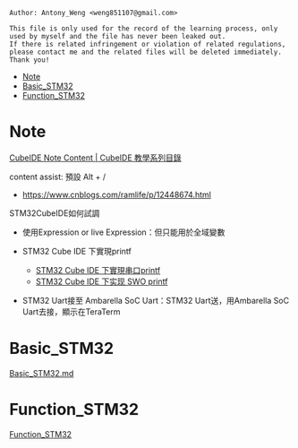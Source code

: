 ```
Author: Antony_Weng <weng851107@gmail.com>

This file is only used for the record of the learning process, only used by myself and the file has never been leaked out.
If there is related infringement or violation of related regulations, please contact me and the related files will be deleted immediately. Thank you!
```

- [Note](#0)
- [Basic_STM32](#1)
- [Function_STM32](#2)




<h1 id="0">Note</h1>

[CubeIDE Note Content | CubeIDE 教學系列目錄](https://medium.com/stm32cubeide/cubeide-note-context-cubeide-%E6%95%99%E5%AD%B8%E7%B3%BB%E5%88%97%E7%9B%AE%E9%8C%84-4879670ddf4f)

content assist: 預設 Alt + /

- https://www.cnblogs.com/ramlife/p/12448674.html

STM32CubeIDE如何試調

- 使用Expression or live Expression：但只能用於全域變數

- STM32 Cube IDE 下實現printf
    - [STM32 Cube IDE 下實現串口printf](http://ibotx.com/?p=198)
    - [STM32 Cube IDE 下实现 SWO printf](http://ibotx.com/?p=236)

- STM32 Uart接至 Ambarella SoC Uart：STM32 Uart送，用Ambarella SoC Uart去接，顯示在TeraTerm

<h1 id="1">Basic_STM32</h1>

[Basic_STM32.md](./Basic_STM32.md)

<h1 id="2">Function_STM32</h1>

[Function_STM32](./Function_STM32.md)





